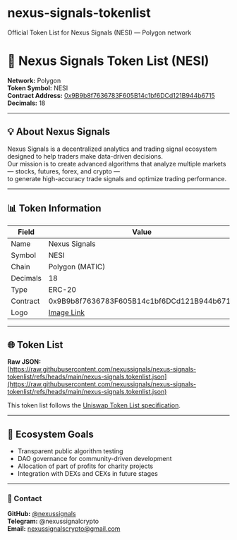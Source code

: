 # nexus-signals-tokenlist
Official Token List for Nexus Signals (NESI) — Polygon network
# 🚀 Nexus Signals Token List (NESI)

**Network:** Polygon  
**Token Symbol:** NESI  
**Contract Address:** [0x9B9b8f7636783F605B14c1bf6DCd121B944b6715](https://polygonscan.com/token/0x9B9b8f7636783F605B14c1bf6DCd121B944b6715)  
**Decimals:** 18  

---

## 💡 About Nexus Signals
Nexus Signals is a decentralized analytics and trading signal ecosystem designed to help traders make data-driven decisions.  
Our mission is to create advanced algorithms that analyze multiple markets — stocks, futures, forex, and crypto —  
to generate high-accuracy trade signals and optimize trading performance.

---

## 📊 Token Information
| Field | Value |
|-------|-------|
| Name | Nexus Signals |
| Symbol | NESI |
| Chain | Polygon (MATIC) |
| Decimals | 18 |
| Type | ERC-20 |
| Contract | 0x9B9b8f7636783F605B14c1bf6DCd121B944b6715 |
| Logo | [Image Link](https://i.postimg.cc/GtdHHd7s/image.jpg) |

---

## 🌐 Token List
**Raw JSON:**  
[https://raw.githubusercontent.com/nexussignals/nexus-signals-tokenlist/refs/heads/main/nexus-signals.tokenlist.json](https://raw.githubusercontent.com/nexussignals/nexus-signals-tokenlist/refs/heads/main/nexus-signals.tokenlist.json)

This token list follows the [Uniswap Token List specification](https://uniswap.org/tokenlist.schema.json).

---

## 🧭 Ecosystem Goals
- Transparent public algorithm testing  
- DAO governance for community-driven development  
- Allocation of part of profits for charity projects  
- Integration with DEXs and CEXs in future stages

---

### 💬 Contact
**GitHub:** [@nexussignals](https://github.com/nexussignals)  
**Telegram:** @nexussignalcrypto  
**Email:** nexussignalscrypto@gmail.com  
